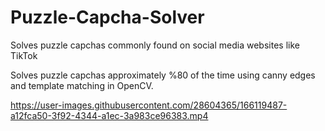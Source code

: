 # Puzzle-Capcha-Solver
Solves puzzle capchas commonly found on social media websites like TikTok

Solves puzzle capchas approximately %80 of the time using canny edges and template matching in OpenCV.

https://user-images.githubusercontent.com/28604365/166119487-a12fca50-3f92-4344-a1ec-3a983ce96383.mp4

